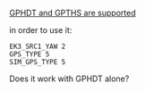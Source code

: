 
[GPHDT and GPTHS are supported ](https://github.com/ArduPilot/ardupilot/blob/master/libraries/AP_GPS/AP_GPS_NMEA.cpp#L378-L379)

in order to use it:

```
EK3_SRC1_YAW 2
GPS_TYPE 5
SIM_GPS_TYPE 5
```

Does it work with GPHDT alone?



